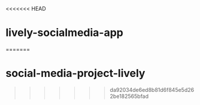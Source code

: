 <<<<<<< HEAD
# lively-socialmedia-app
=======
# social-media-project-lively
>>>>>>> da92034de6ed8b81d6f845e5d262be182565bfad
